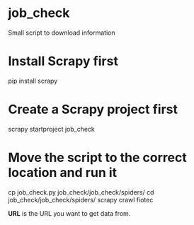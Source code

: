 # job_check
Small script to download information

# Install Scrapy first 
pip install scrapy

# Create a Scrapy project first 
scrapy startproject job_check

# Move the script to the correct location and run it
cp job_check.py job_check/job_check/spiders/
cd job_check/job_check/spiders/
scrapy crawl fiotec <URL>

**URL** is the URL you want to get data from.
